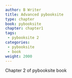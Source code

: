 ```yaml
---
author: B Writer
title: Advanced pybooksite
type: chapter
book: pybooksite
chapter: chapter1
tags:
 - pybooksite 2
categories:
 - pybooksite
 - book
weight: 2000
---
```


Chapter 2 of pybooksite book
